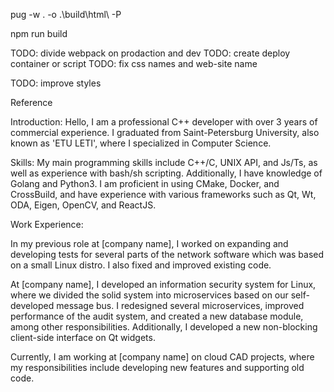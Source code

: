 pug -w . -o .\build\html\ -P

npm run build

TODO: divide webpack on prodaction and dev
TODO: create deploy container or script
TODO: fix css names and web-site name

TODO: improve styles

Reference

Introduction:
Hello, I am a professional C++ developer with over 3 years of commercial experience. I graduated from Saint-Petersburg University, also known as 'ETU LETI', where I specialized in Computer Science.

Skills:
My main programming skills include C++/C, UNIX API, and Js/Ts, as well as experience with bash/sh scripting. Additionally, I have knowledge of Golang and Python3. I am proficient in using CMake, Docker, and CrossBuild, and have experience with various frameworks such as Qt, Wt, ODA, Eigen, OpenCV, and ReactJS.

Work Experience:

In my previous role at [company name], I worked on expanding and developing tests for several parts of the network software which was based on a small Linux distro. I also fixed and improved existing code.

At [company name], I developed an information security system for Linux, where we divided the solid system into microservices based on our self-developed message bus. I redesigned several microservices, improved performance of the audit system, and created a new database module, among other responsibilities. Additionally, I developed a new non-blocking client-side interface on Qt widgets.

Currently, I am working at [company name] on cloud CAD projects, where my responsibilities include developing new features and supporting old code.
